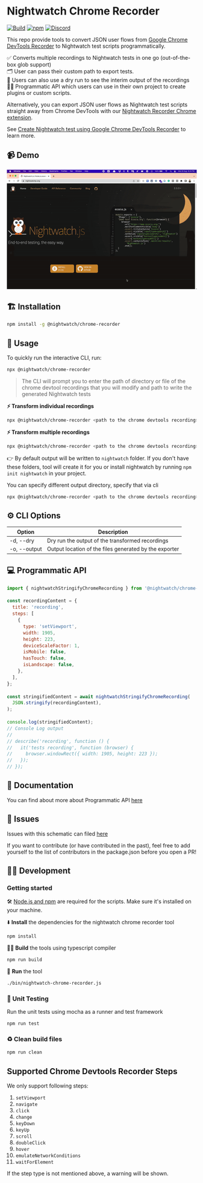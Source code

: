 # Nightwatch Chrome Recorder

[![Build](https://github.com/vaibhavsingh97/nightwatch-chrome-recorder/actions/workflows/build.yml/badge.svg)](https://github.com/vaibhavsingh97/nightwatch-chrome-recorder/actions/workflows/build.yml)
[![npm][npm-badge]][npm]
[![Discord][discord-badge]][discord]

This repo provide tools to convert JSON user flows from [Google Chrome DevTools Recorder](https://goo.gle/devtools-recorder) to Nightwatch test scripts programmatically.

✅ Converts multiple recordings to Nightwatch tests in one go (out-of-the-box glob support)  
🗂 User can pass their custom path to export tests.  
💃 Users can also use a dry run to see the interim output of the recordings  
👨‍💻 Programmatic API which users can use in their own project to create plugins or custom scripts.

Alternatively, you can export JSON user flows as Nightwatch test scripts straight away from Chrome DevTools with our [Nightwatch Recorder Chrome extension](https://chrome.google.com/webstore/detail/nightwatch-chrome-recorde/nhbccjfogdgkahamfohokdhcnemjafjk/). 

See [Create Nightwatch test using Google Chrome DevTools Recorder](https://nightwatchjs.org/guide/writing-tests/chrome-devtools-recorder.html) to learn more.

## 📹 Demo

![Nightwatch Chrome Recorder Demo](.github/assets/demo.gif)

## 🏗 Installation

```sh
npm install -g @nightwatch/chrome-recorder
```

## 🚀 Usage

To quickly run the interactive CLI, run:

```sh
npx @nightwatch/chrome-recorder
```

> The CLI will prompt you to enter the path of directory or file of the chrome devtool recordings that you will modify and path to write the generated Nightwatch tests

**⚡️ Transform individual recordings**

```sh
npx @nightwatch/chrome-recorder <path to the chrome devtools recording>
```

**⚡️ Transform multiple recordings**

```sh
npx @nightwatch/chrome-recorder <path to the chrome devtools recording>*.json
```

👉 By default output will be written to `nightwatch` folder. If you don't have these folders, tool will create it for you or install nightwatch by running `npm init nightwatch` in your project.

You can specify different output directory, specify that via cli

```sh
npx @nightwatch/chrome-recorder <path to the chrome devtools recording> --output=<folder-name>
```

## ⚙️ CLI Options

| Option       | Description                                            |
| ------------ | ------------------------------------------------------ |
| -d, --dry    | Dry run the output of the transformed recordings       |
| -o, --output | Output location of the files generated by the exporter |

## 💻 Programmatic API

```javascript
import { nightwatchStringifyChromeRecording } from '@nightwatch/chrome-recorder';

const recordingContent = {
  title: 'recording',
  steps: [
    {
      type: 'setViewport',
      width: 1905,
      height: 223,
      deviceScaleFactor: 1,
      isMobile: false,
      hasTouch: false,
      isLandscape: false,
    },
  ],
};

const stringifiedContent = await nightwatchStringifyChromeRecording(
  JSON.stringify(recordingContent),
);

console.log(stringifiedContent);
// Console Log output
//
// describe('recording', function () {
//   it('tests recording', function (browser) {
//     browser.windowRect({ width: 1905, height: 223 });
//   });
// });
```

## 📝 Documentation

You can find about more about Programmatic API [here](docs/README.md)

## 🐛 Issues

Issues with this schematic can filed [here](https://github.com/nightwatchjs/nightwatch-chrome-recorder/issues)

If you want to contribute (or have contributed in the past), feel free to add yourself to the list of contributors in the package.json before you open a PR!

## 👨‍💻 Development

### Getting started

🛠️ [Node.js and npm](https://docs.npmjs.com/downloading-and-installing-node-js-and-npm) are required for the scripts. Make sure it's installed on your machine.

⬇️ **Install** the dependencies for the nightwatch chrome recorder tool

```bash
npm install
```

👷‍♂️ **Build** the tools using typescript compiler

```bash
npm run build
```

🏃 **Run** the tool

```bash
./bin/nightwatch-chrome-recorder.js
```

### 🧪 Unit Testing

Run the unit tests using mocha as a runner and test framework

```bash
npm run test
```

### ♻️ Clean build files

```bash
npm run clean
```

## Supported Chrome Devtools Recorder Steps

We only support following steps:

1. `setViewport`
2. `navigate`
3. `click`
4. `change`
5. `keyDown`
6. `keyUp`
7. `scroll`
8. `doubleClick`
9. `hover`
10. `emulateNetworkConditions`
11. `waitForElement`

If the step type is not mentioned above, a warning will be shown.

[npm-badge]: https://img.shields.io/npm/v/@nightwatch/chrome-recorder.svg
[npm]: https://www.npmjs.com/package/@nightwatch/chrome-recorder
[discord-badge]: https://img.shields.io/discord/618399631038218240.svg?color=7389D8&labelColor=6A7EC2&logo=discord&logoColor=ffffff&style=flat-square
[discord]: https://discord.gg/SN8Da2X
